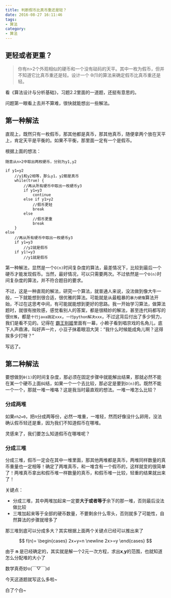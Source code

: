 ```yaml
---
title: 判断假币比真币重还是轻？
date: 2016-08-27 16:11:46
tags:
- 算法
category:
- 算法
---
```


## 更轻或者更重？

> 你有n>2个外观相似的硬币和一个没有砝码的天平。其中一枚为假币，但并不知道它比真币重还是轻。设计一个 θ(1)的算法来确定假币比真币重还是轻。

<!-- more-->

看《算法设计与分析基础》，习题2.2里面的一道题，还挺有意思的。

问题第一眼看上去并不算难，很快就能想出一些解法。

## 第一种解法

直观上，既然只有一枚假币，那其他都是真币，那其他真币，随便拿两个放在天平上，肯定天平是平衡的。如果不平衡，那里面一定有一个是假币。

根据上面的想法：

```
随意从n>2中取出两枚硬币，分别为y1,y2

if y1=y2 
	//y1和y2相等，那么y1，y2都是真币
	while(true) {
		//再从所有硬币中取出一枚硬币y3
		if y1=y3
			continue
		else if y1>y2
			//假币更轻
			break
		else
			//假币更重
			break
	}
else 
	//再从所有硬币中取出一枚硬币y3
	if y1=y3
		//y2就是假币
	if y1!=y3
		//y1就是假币

```
第一种解法，显然是一个`O(n)`时间复杂度的算法，最差情况下，比较到最后一个硬币才能发现假币。当然，最好情况，可以只需要两次。不过依然是一个`O(n)`时间复杂度的算法，并不符合题目的要求。

不过，这是一种直观的解法，研究一个算法，就普通人来说，没法做到像大牛一般，一下就能想到很合适，很优雅的算法。可能就是从最粗暴的`暴力硬撸`算法开始，不过在这思考中间，有可能就能想到更好的思路。我一开始学习算法，做算法题时，就很有挫败感，感觉看别人的答案，都是很精妙的解法，甚至连代码都写的很`优雅`，都是`十行java搞定xxx`，`一行python解决xxx`，不过这背后付出了多少努力，我们是看不见的。记得在 [霸王别姬][1]里面有一幕，小赖子看到唱京戏的名角儿，底下人声鼎沸，叫好声一片，小豆子抹着眼泪大哭：“我什么时候能成角儿啊？这得挨多少打呀？”

写远了。


## 第二种解法

要想做到`θ(1)`的时间复杂度，那必须在固定步骤中就能解出结果，那就必然不能在某一个硬币上面纠结，如果一个一个去比较，那必定是要到`O(n)`的。既然不能一个一个，那就一堆一堆咯？这是我当时最直观的想法。一堆一堆怎么比较？

### 分成两堆

如果`n%2=0`，把n分成两等份，必然一堆重，一堆轻，然而好像没什么卵用，没法确认假币轻还是重，因为我们不知道假币在哪堆。

灵感来了，我们要怎么知道假币在哪堆呢？

### 分成三堆

分成三堆，假币一定会在其中一堆里面，那其他两堆都是真币，两堆同样数量的真币重量也一定相等！确定了两堆真币，和一堆含有一个假币的，这样就变的很简单了！两堆真币拿出和假币堆一样数量的真币，和假币堆一比较，轻重的结果就出来了！

关键点：
- 分成三堆，其中两堆加起来一定要**大于或者等于**余下的那一堆，否则最后没法做比较
- 三堆加起来等于全部的硬币数量，不要剩余什么零头，否则就多了可能性，自然算法的步骤就增多了

那三堆到底可以分成多大？其实根据上面两个关键点已经可以推出来了


$$ f(n)= \begin{cases} 2x+y=n \newline 2x>=y \end{cases} $$



由于 **n** 是已经确定的，其实就是解一个2元一次方程，求出**x**,**y**的范围，也就知道怎么分配堆的大小了

数学真奇妙o(￣▽￣)d

今天这道题就写这么多啦~

白了个白~


[1]: https://movie.douban.com/subject/1291546/